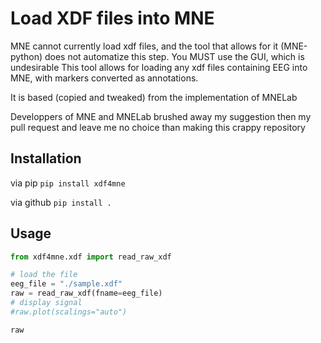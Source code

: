 # Load XDF files into MNE

MNE cannot currently load xdf files, and the tool that allows for it (MNE-python) does not automatize this step. You MUST use the GUI, which is undesirable
This tool allows for loading any xdf files containing EEG into MNE, with markers converted as annotations.

It is based (copied and tweaked) from the implementation of MNELab

Developpers of MNE and MNELab brushed away my suggestion then my pull request and leave me no choice than making this crappy repository

## Installation

via pip `pip install xdf4mne`

via github `pip install .`

## Usage

```python
from xdf4mne.xdf import read_raw_xdf

# load the file
eeg_file = "./sample.xdf"
raw = read_raw_xdf(fname=eeg_file)
# display signal
#raw.plot(scalings="auto")

raw
```

